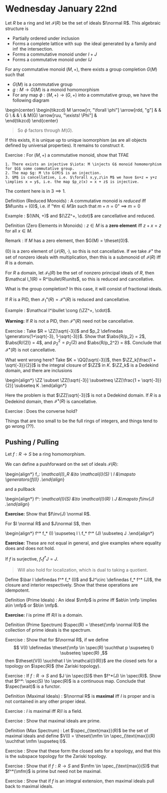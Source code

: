 # Wednesday January 22nd

Let $R$ be a ring and let $\mathcal{I} (R)$ be the set of ideals $I\normal R$. 
This algebraic structure is

- Partially ordered under inclusion
- Forms a complete lattice with $\sup$ the ideal generated by a family and $\inf$ the intersection.
- Forms a commutative monoid under $I+J$
- Forms a commutative monoid under $IJ$

For any commutative monoid $(M, +)$, there exists a group completion $G(M)$ such that

- $G(M)$ is a commutative group
- $g: M \to G(M)$ is a monoid homomorphism
- For any map $\phi: (M, +) \to (G, +)$  into a commutative group, we have the following diagram

\begin{center}
\begin{tikzcd}
M \arrow[rr, "\forall \phi"] \arrow[rdd, "g"] &                                   & G \\
                                              &                                   &   \\
                                              & M(G) \arrow[ruu, "\exists! \Phi"] &  
\end{tikzcd}
\end{center}

> So $\phi$ factors through $M(G)$.

If this exists, it is unique up to unique isomorphism (as are all objects defined by universal properties).
It remains to construct it.

Exercise
:   For $(M, +)$ a commutative monoid, show that TFAE

    1. There exists an injective $\iota: M \injects G$ monoid homomorphism for $G$ some commutative group.
    2. The map $g: M \to G(M)$ is an injection.
    3. $M$ is cancellative, i.e. $\forall x,y,z\in M$ we have $x+z = y+z \implies x = y$, i.e. the map $p_z(x) = x + z$ is injective.

The content here is in $3 \implies 1$.

Definition (Reduced Monoids)
: A commutative monoid is *reduced* iff $M\units = (0)$, i.e. if "$\forall m\in M\exists n$ such that $m+n = 0$" $\implies$ $m=0$

Example
: $(\NN, +)$ and $(\ZZ^+, \cdot)$ are cancellative and reduced.

Definition (Zero Elements in Monoids)
: $z\in M$ is a **zero element** iff $z+x = z$ for all $x\in M$.

Remark
: If $M$ has a zero element, then $G(M) = \theset{0}$.

$(0)$ is a zero element of $(\mathcal I(R), \cdot)$, so this is not cancellative.
If we take $\mathcal{I}^\bullet$ the set of nonzero ideals with multiplication, then this is a submonoid of $\mathcal{I}(R)$ iff $R$ is a domain.

For $R$ a domain, let $\mathcal{I}_1(R)$ be the set of nonzero principal ideals of $R$, then $\mathcal I_1(R) = R^\bullet/R\units$, so this is reduced and cancellative.

What is the group completion? 
In this case, it will consist of fractional ideals.

If $R$ is a PID, then $\mathcal I_1^\bullet(R) = \mathcal I^\bullet (R)$ is reduced and cancellative.

Example
: $\mathcal I^\bullet \cong (\ZZ^+, \cdot)$.

**Warning:**
If $R$ is not a PID, then $\mathcal I^\bullet(R)$ need not be cancellative.

Exercise
: Take $R = \ZZ[\sqrt{-3}]$ and $p_2 \definedas \generators{1+\sqrt{-3}, 1-\sqrt{-3}}$.
  Show that $\abs{R/p_2} = 2$, $\abs{R/(2)} = 4$, and $p_2^2 = p_2(2)$ and $\abs{R/p_2^2} = 8$.
  Conclude that $\mathcal I^\bullet(R)$ is not cancellative.

What went wrong here?
Take $K = \QQ[\sqrt{-3}]$, then $\ZZ_k[\frac{1 + \sqrt{-3}}{2}]$ is the integral closure of $\ZZ$ in $K$.
$\ZZ_k$ is a Dedekind domain, and there are inclusions

\begin{align*}
\ZZ \subset \ZZ[\sqrt{-3}] \subsetneq \ZZ[\frac{1 + \sqrt{-3}}{2}] \subseteq K
.\end{align*}

Here the problem is that $\ZZ[\sqrt{-3}]$ is not a Dedekind domain.
If $R$ is a Dedekind domain, then $\mathcal I^\bullet(R)$ is cancellative.

Exercise
: Does the converse hold?

Things that are too small to be the full rings of integers, and things tend to go wrong (??).

## Pushing / Pulling

Let $f: R\to S$ be a ring homomorphism.

We can define a pushforward on the set of ideals $\mathcal{I}(R)$:

\begin{align*}
f_*: \mathcal{I}_R &\to \mathcal{I}(S) \\
I &\mapsto \generators{f(I)}
.\end{align*}

and a pullback

\begin{align*}
f^*: \mathcal{I}(S) &\to \mathcal{I}(R) \\
J &\mapsto f\inv(J)
.\end{align*}

**Exercise:**
Show that $f\inv(J) \normal R$.

For $I \normal R$ and $J\normal S$, then 

\begin{align*}
f^* f_* (I) \supseteq I \\
f_* f^* (J) \subseteq J
.\end{align*}

**Exercise:**
These are not equal in general, and give examples where equality does and does not hold.

If $f$ is surjective, $f_* f^* J = J$.

> Will also hold for localization, which is dual to taking a quotient.

Define $\bar I \definedas f^* f_* (I)$ and $J^\circ \definedas f_* f^* (J)$, the closure and interior respectively.
Show that these operations are idempotent.

Definition (Prime Ideals)
: An ideal $\mfp$ is *prime* iff $ab\in \mfp \implies a\in \mfp$ or $b\in \mfp$.

**Exercise:**
$I$ is prime iff $R/I$ is a domain.

Definition (Prime Spectrum)
$\spec(R) = \theset{\mfp \normal R}$ the collection of prime ideals is the spectrum.

Exercise
: Show that for $I\normal R$, if we define 
  $$
  V(I) \definedas \theset{\mfp \in \spec(R) \suchthat p \supseteq I} \subseteq \spec(R)
  ,$$
  then $\theset{V(I) \suchthat I \in \mathcal{I}(R)}$ are the closed sets for a topology on $\spec(R)$ (the Zariski topology).

Exercise
: If $f: R\to S$ and $J \in \spec(S)$ then $f^*(J) \in \spec(R)$.
  Show that $f^*: \spec(S) \to \spec(R)$ is a continuous map.
  Conclude that $\spec(\wait)$ is a functor.

Definition (Maximal Ideals)
: $I\normal R$ is **maximal** iff $I$ is proper and is not contained in any other proper ideal.

Exercise
: $I$ is maximal iff $R/I$ is a field.

Exercise
: Show that maximal ideals are prime.

Definition (Max Spectrum)
: Let $\spec_{\text{max}}(R)$ be the set of maximal ideals and define $V(I) = \theset{\mfm \in \spec_{\text{max}}(R) \suchthat \mfm \supseteq I}$.

Exercise
: Show that these form the closed sets for a topology, and that this is the subspace topology for the Zariski topology.

Exercise
: Show that if $f: R\to S$ and $\mfm \in \spec_{\text{max}}(S)$ that $f^*(\mfm)$ is prime but need not be maximal.

Exercise
: Show that if $f$ is an integral extension, then maximal ideals pull back to maximal ideals.
